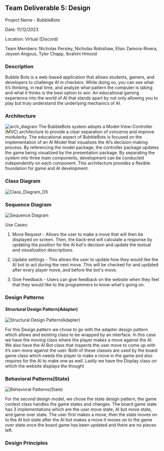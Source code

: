 ## Team Deliverable 5: Design
Project Name - BubbleBots

Date: 11/12/2023

Location: Virtual (Discord)

Team Members: Nicholas Persley, Nicholas Robishaw, Elian Zamora-Rivera, Jeysen Angous, Tyler Chapp, Ibrahim Hmood


### Description
Bubble Bots is a web-based application that allows students, gamers, and developers to challenge AI in checkers. While doing so, you can see what it’s thinking, in real time, and analyze what pattern the computer is taking and what it thinks is the best option to win. An educational gaming experience into the world of AI that stands apart by not only allowing you to play but truly understand the underlying mechanics of AI.

### Architecture
![arch_diagram](https://github.com/N1ckP3rsl3y/TheBubbleBots/assets/95588532/720045b3-17d4-409d-b30d-76338bfd442e)
The BubbleBots system adopts a Model-View-Controller (MVC) architecture to provide a clear separation of concerns and improve modularity. The educational aspect of BubbleBots is focused on the implementation of an AI Model that visualizes the AI’s decision-making process. By referencing the model package, the controller package updates the game being visualized by the presentation package. By separating the system into three main components, development can be conducted independently on each component. This architecture provides a flexible foundation for game and AI development.


### Class Diagram
![Class_Diagram_D5](https://github.com/N1ckP3rsl3y/TheBubbleBots/assets/93451175/6b32d1fe-fe32-4766-93a9-57fabcca8549)


### Sequence Diagram
![Sequence Diagram](https://github.com/N1ckP3rsl3y/TheBubbleBots/assets/72055903/4ed0816c-2317-4ae5-97c6-28262191365b)


Use Cases:
1) Move Request - Allows the user to make a move that will then be displayed on screen. Then, the back-end will calculate a response by updating the position for the AI bot's decision and update the textual and visualization descriptions.

2) Update settings - This allows the user to update how they would like the AI bot to act during the next move. This will be checked for and updated after every player move, and before the bot's move.

3) Give Feedback - Users can give feedback on the website when they feel that they would like to the programmers to know what's going on.
 
### Design Patterns

#### Structural Design Pattern(Adapter)
![Structural Design Pattern(Adapter)](https://github.com/N1ckP3rsl3y/TheBubbleBots/assets/128747430/16600e84-835e-4ece-b89f-502de38843e0)

For this Design pattern we chose to go with the adapter design pattern which allows and existing class to be wrapped by an interface. In this case we have the moving class where the player makes a move against the AI. We also have the AI Bot class that inspects the user move to come up with it’s own move against the user. Both of these classes are used by the board game class which needs the player to make a move in the game and also requires for the AI to make one as well. Lastly we have the Display class on which the website displays the thought 

### Behavioral Patterns(State)
![Behavioral Patterns(State)](https://github.com/N1ckP3rsl3y/TheBubbleBots/assets/93228715/40c9e81f-e5b0-4bcc-903f-6eb7c7c9b565)

For the second design model, we chose the state design pattern, the game context class handles the game states and changes. The board game state has 3 implementations which are the user move state, AI bot move state, and game over state. The user first makes a move, then the state moves on to the AI bot state after the AI bot makes a move it moves on to the game over state once the board game has been updated and there are no pieces left.

### Design Principles
